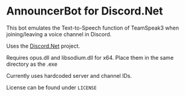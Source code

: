# AnnouncerBot for Discord.Net

This bot emulates the Text-to-Speech function of TeamSpeak3 when joining/leaving a voice channel in Discord.

Uses the [Discord.Net](https://github.com/RogueException/Discord.Net) project.

Requires opus.dll and libsodium.dll for x64. Place them in the same directory as the .exe

Currently uses hardcoded server and channel IDs.

License can be found under `LICENSE`
